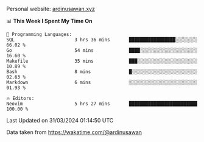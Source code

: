 Personal website: [ardinusawan.xyz](https://ardinusawan.xyz)

<!--START_SECTION:waka-->
📊 **This Week I Spent My Time On** 

```text
💬 Programming Languages: 
SQL                      3 hrs 36 mins       █████████████████░░░░░░░░   66.02 % 
Go                       54 mins             ████░░░░░░░░░░░░░░░░░░░░░   16.60 % 
Makefile                 35 mins             ███░░░░░░░░░░░░░░░░░░░░░░   10.89 % 
Bash                     8 mins              █░░░░░░░░░░░░░░░░░░░░░░░░   02.63 % 
Markdown                 6 mins              ░░░░░░░░░░░░░░░░░░░░░░░░░   01.93 % 

🔥 Editors: 
Neovim                   5 hrs 27 mins       █████████████████████████   100.00 % 
```


 Last Updated on 31/03/2024 01:14:50 UTC
<!--END_SECTION:waka-->
Data taken from https://wakatime.com/@ardinusawan
